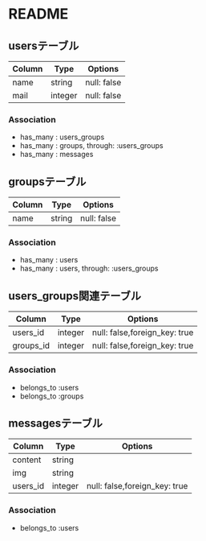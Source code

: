 # README

## usersテーブル
|Column|Type|Options|
|------|----|-------|
|name|string|null: false|
|mail|integer|null: false|

### Association
- has_many : users_groups
- has_many : groups, through: :users_groups
- has_many : messages


## groupsテーブル
|Column|Type|Options|
|------|----|-------|
|name|string|null: false|

### Association
- has_many : users
- has_many : users, through: :users_groups


## users_groups関連テーブル
|Column|Type|Options|
|------|----|-------|
|users_id|integer|null: false,foreign_key: true|
|groups_id|integer|null: false,foreign_key: true|

### Association
- belongs_to :users
- belongs_to :groups


## messagesテーブル
|Column|Type|Options|
|------|----|-------|
|content|string||
|img|string||
|users_id|integer|null: false,foreign_key: true|

### Association
- belongs_to :users

